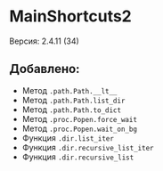 # MainShortcuts2
Версия: 2.4.11 (34)
## Добавлено:
- Метод `.path.Path.__lt__`
- Метод `.path.Path.list_dir`
- Метод `.path.Path.to_dict`
- Метод `.proc.Popen.force_wait`
- Метод `.proc.Popen.wait_on_bg`
- Функция `.dir.list_iter`
- Функция `.dir.recursive_list_iter`
- Функция `.dir.recursive_list`